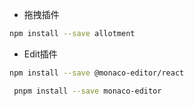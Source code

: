 - 拖拽插件
``` bash
npm install --save allotment
```
- Edit插件
``` bash
npm install --save @monaco-editor/react
```

``` bash
 pnpm install --save monaco-editor
```


